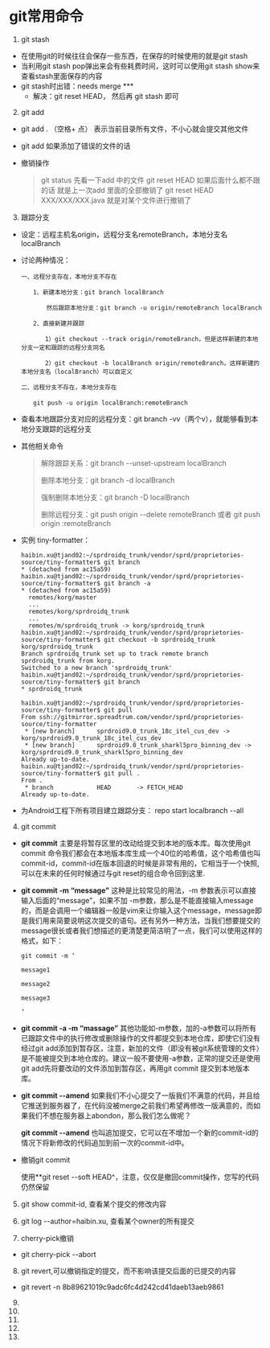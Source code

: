 # git常用命令

1.  git stash

   - 在使用git的时候往往会保存一些东西，在保存的时候使用的就是git stash
   - 当利用git stash pop弹出来会有些耗费时间，这时可以使用git stash show来查看stash里面保存的内容
   - git stash时出错：needs merge ***
     - 解决：git reset HEAD， 然后再 git stash 即可

2.  git add

   - git add . （空格+ 点） 表示当前目录所有文件，不小心就会提交其他文件

   - git add 如果添加了错误的文件的话

   - 撤销操作

     > git status 先看一下add 中的文件
     > git reset HEAD 如果后面什么都不跟的话 就是上一次add 里面的全部撤销了
     > git reset HEAD XXX/XXX/XXX.java 就是对某个文件进行撤销了

3.  跟踪分支

   - 设定：远程主机名origin，远程分支名remoteBranch，本地分支名localBranch

   - 讨论两种情况：

     ```
     一、远程分支存在，本地分支不存在

     　　1、新建本地分支：git branch localBranch

     　　　  然后跟踪本地分支：git branch -u origin/remoteBranch localBranch

     　　2、直接新建并跟踪

     　　　　1）git checkout --track origin/remoteBranch，但是这样新建的本地分支一定和跟踪的远程分支同名

     　　　　2）git checkout -b localBranch origin/remoteBranch，这样新建的本地分支名（localBranch）可以自定义

     二、远程分支不存在，本地分支存在

     　　git push -u origin localBranch:remoteBranch
     ```

  - 查看本地跟踪分支对应的远程分支：git branch -vv（两个v），就能够看到本地分支跟踪的远程分支

  - 其他相关命令

     > 解除跟踪关系：git branch --unset-upstream localBranch
     >
     > 删除本地分支：git branch -d localBranch
     >
     > 强制删除本地分支：git branch -D localBranch
     >
     > 删除远程分支：git push origin --delete remoteBranch 或者 git push origin :remoteBranch

  - 实例 tiny-formatter：

     ```
     haibin.xu@tjand02:~/sprdroidq_trunk/vendor/sprd/proprietories-source/tiny-formatter$ git branch
     * (detached from ac15a59)
     haibin.xu@tjand02:~/sprdroidq_trunk/vendor/sprd/proprietories-source/tiny-formatter$ git branch -a
     * (detached from ac15a59)
       remotes/korg/master
       ...
       remotes/korg/sprdroidq_trunk
       ...
       remotes/m/sprdroidq_trunk -> korg/sprdroidq_trunk
     haibin.xu@tjand02:~/sprdroidq_trunk/vendor/sprd/proprietories-source/tiny-formatter$ git checkout -b sprdroidq_trunk korg/sprdroidq_trunk
     Branch sprdroidq_trunk set up to track remote branch sprdroidq_trunk from korg.
     Switched to a new branch 'sprdroidq_trunk'
     haibin.xu@tjand02:~/sprdroidq_trunk/vendor/sprd/proprietories-source/tiny-formatter$ git branch
     * sprdroidq_trunk

     haibin.xu@tjand02:~/sprdroidq_trunk/vendor/sprd/proprietories-source/tiny-formatter$ git pull
     From ssh://gitmirror.spreadtrum.com/vendor/sprd/proprietories-source/tiny-formatter
      * [new branch]      sprdroid9.0_trunk_18c_itel_cus_dev -> korg/sprdroid9.0_trunk_18c_itel_cus_dev
      * [new branch]      sprdroid9.0_trunk_sharkl5pro_binning_dev -> korg/sprdroid9.0_trunk_sharkl5pro_binning_dev
     Already up-to-date.
     haibin.xu@tjand02:~/sprdroidq_trunk/vendor/sprd/proprietories-source/tiny-formatter$ git pull .
     From .
      * branch            HEAD       -> FETCH_HEAD
     Already up-to-date.

     ```
  - 为Android工程下所有项目建立跟踪分支：
    repo start localbranch --all

4.  git commit

   - **git commit** 主要是将暂存区里的改动给提交到本地的版本库。每次使用git commit 命令我们都会在本地版本库生成一个40位的哈希值，这个哈希值也叫commit-id，commit-id在版本回退的时候是非常有用的，它相当于一个快照,可以在未来的任何时候通过与git reset的组合命令回到这里.

   - **git commit -m “message”** 这种是比较常见的用法，-m 参数表示可以直接输入后面的“message”，如果不加 -m参数，那么是不能直接输入message的，而是会调用一个编辑器一般是vim来让你输入这个message，message即是我们用来简要说明这次提交的语句。还有另外一种方法，当我们想要提交的message很长或者我们想描述的更清楚更简洁明了一点，我们可以使用这样的格式，如下：

     ```
     git commit -m ‘

     message1

     message2

     message3

     ’

     ```

   - **git commit -a -m “massage”** 其他功能如-m参数，加的-a参数可以将所有已跟踪文件中的执行修改或删除操作的文件都提交到本地仓库，即使它们没有经过git add添加到暂存区，注意，新加的文件（即没有被git系统管理的文件）是不能被提交到本地仓库的。建议一般不要使用-a参数，正常的提交还是使用git add先将要改动的文件添加到暂存区，再用git commit 提交到本地版本库。

   - **git commit --amend** 如果我们不小心提交了一版我们不满意的代码，并且给它推送到服务器了，在代码没被merge之前我们希望再修改一版满意的，而如果我们不想在服务器上abondon，那么我们怎么做呢？

     **git commit --amend** 也叫追加提交，它可以在不增加一个新的commit-id的情况下将新修改的代码追加到前一次的commit-id中。

   - 撤销git commit

     使用**git reset --soft HEAD^，注意，仅仅是撤回commit操作，您写的代码仍然保留

5. git show commit-id, 查看某个提交的修改内容

6. git log --author=haibin.xu, 查看某个owner的所有提交

7. cherry-pick撤销
  - git cherry-pick --abort

8. git revert,可以撤销指定的提交，而不影响该提交后面的已提交的内容
  - git revert -n 8b89621019c9adc6fc4d242cd41daeb13aeb9861

9.

10.

11.

12.

13.
